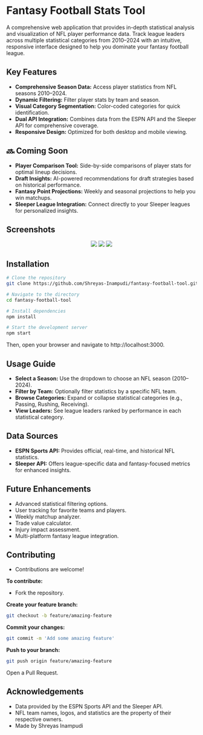 # Fantasy Football Stats Tool

A comprehensive web application that provides in-depth statistical analysis and visualization of NFL player performance data. Track league leaders across multiple statistical categories from 2010–2024 with an intuitive, responsive interface designed to help you dominate your fantasy football league.

## Key Features

- **Comprehensive Season Data:** Access player statistics from NFL seasons 2010–2024.
- **Dynamic Filtering:** Filter player stats by team and season.
- **Visual Category Segmentation:** Color-coded categories for quick identification.
- **Dual API Integration:** Combines data from the ESPN API and the Sleeper API for comprehensive coverage.
- **Responsive Design:** Optimized for both desktop and mobile viewing.

## 🔜 Coming Soon

- **Player Comparison Tool:** Side-by-side comparisons of player stats for optimal lineup decisions.
- **Draft Insights:** AI-powered recommendations for draft strategies based on historical performance.
- **Fantasy Point Projections:** Weekly and seasonal projections to help you win matchups.
- **Sleeper League Integration:** Connect directly to your Sleeper leagues for personalized insights.

## Screenshots

<p align="center">
  <img src="images/player-stats.png">
  <img src="images/player-search.png">
  <img src ="images/player-comparison.png">
</p>

## Installation

```bash
# Clone the repository
git clone https://github.com/Shreyas-Inampudi/fantasy-football-tool.git

# Navigate to the directory
cd fantasy-football-tool

# Install dependencies
npm install

# Start the development server
npm start
```
Then, open your browser and navigate to http://localhost:3000.

## Usage Guide
- **Select a Season:** Use the dropdown to choose an NFL season (2010–2024).
- **Filter by Team:** Optionally filter statistics by a specific NFL team.
- **Browse Categories:** Expand or collapse statistical categories (e.g., Passing, Rushing, Receiving).
- **View Leaders:** See league leaders ranked by performance in each statistical category.

## Data Sources
- **ESPN Sports API:** Provides official, real-time, and historical NFL statistics.
- **Sleeper API:** Offers league-specific data and fantasy-focused metrics for enhanced insights.

## Future Enhancements
- Advanced statistical filtering options.
- User tracking for favorite teams and players.
- Weekly matchup analyzer.
- Trade value calculator.
- Injury impact assessment.
- Multi-platform fantasy league integration.

## Contributing
- Contributions are welcome! 

**To contribute:**
- Fork the repository.

**Create your feature branch:**

```bash
git checkout -b feature/amazing-feature
```

**Commit your changes:**
```bash
git commit -m 'Add some amazing feature'
```

**Push to your branch:**
```bash
git push origin feature/amazing-feature
```
Open a Pull Request.

## Acknowledgements
- Data provided by the ESPN Sports API and the Sleeper API.
- NFL team names, logos, and statistics are the property of their respective owners.
- Made by Shreyas Inampudi
